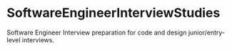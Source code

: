 # SoftwareEngineerInterviewStudies
Software Engineer Interview preparation for code and design junior/entry-level interviews.
